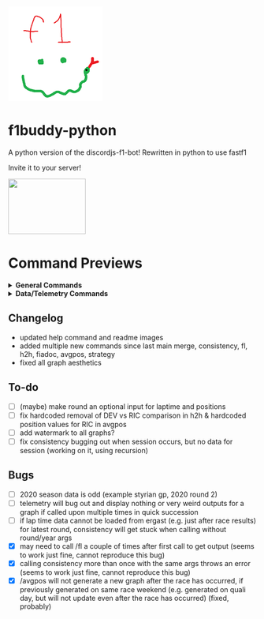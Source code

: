 <img src="/botPics/f1python192.png">

# f1buddy-python

A python version of the discordjs-f1-bot! 
Rewritten in python to use fastf1

Invite it to your server!

<a href="https://discord.com/api/oauth2/authorize?client_id=1059405703116242995&permissions=2147798016&scope=bot">
    <img src="https://logodownload.org/wp-content/uploads/2017/11/discord-logo-01.png" width="157" height="112">
</a>

# Command Previews
<details><summary><b>General Commands</b></summary>
    
Schedule             |  Standings|  Driver|  
:-------------------------:|:-------------------------:|:-------------------------:
![](/images/schedule.png)  |  ![](/images/wdcwcc.png)|  ![](/images/driver.png)|  

Race Results             |  Quali Results |  FIA Document|  
:-------------------------:|:-------------------------:|:-------------------------:
![](/images/results.png)|    ![](/images/quali.png)|  ![](/images/fiadoc.png)|  

And more!!
</details>

<details><summary><b>Data/Telemetry Commands</b></summary>
    
Telemetry             |  Track Dominance |  Position Changes|  
:-------------------------:|:-------------------------:|:-------------------------:
![](/images/telemetry.png)  |  ![](/images/trackdominance.png)|  ![](/images/positions.png)|  

Qualifying Gap             |  Laptime Consistency |  Laptimes |  
:-------------------------:|:-------------------------:|:-------------------------:
![](/images/qualigap.png)|    ![](/images/consistency.png)|  ![](/images/laptimes.png)|  

And more!!
</details>


## Changelog

- updated help command and readme images
- added multiple new commands since last main merge, consistency, fl, h2h, fiadoc, avgpos, strategy
- fixed all graph aesthetics


## To-do
- [ ] (maybe) make round an optional input for laptime and positions
- [ ] fix hardcoded removal of DEV vs RIC comparison in h2h & hardcoded position values for RIC in avgpos
- [ ] add watermark to all graphs? 
- [ ] fix consistency bugging out when session occurs, but no data for session (working on it, using recursion)

## Bugs
- [ ] 2020 season data is odd (example styrian gp, 2020 round 2)
- [ ] telemetry will bug out and display nothing or very weird outputs for a graph if called upon multiple times in quick succession
- [ ] if lap time data cannot be loaded from ergast (e.g. just after race results) for latest round, consistency will get stuck when calling without round/year args
- [x] may need to call /fl a couple of times after first call to get output (seems to work just fine, cannot reproduce this bug)
- [x] calling consistency more than once with the same args throws an error (seems to work just fine, cannot reproduce this bug)
- [x] /avgpos will not generate a new graph after the race has occurred, if previously generated on same race weekend (e.g. generated on quali day, but will not update even after the race has occurred) (fixed, probably)